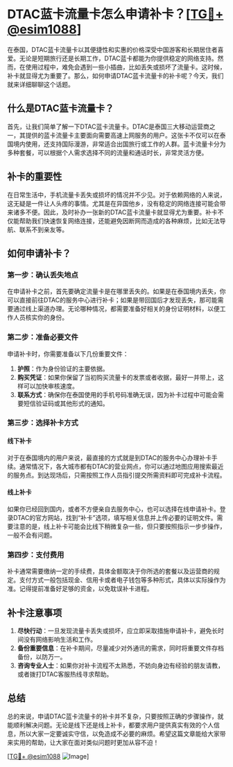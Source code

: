 # DTAC蓝卡流量卡怎么申请补卡？[[TG💪+ @esim1088](https://t.me/s/esim1088)]

在泰国，DTAC蓝卡流量卡以其便捷性和实惠的价格深受中国游客和长期居住者喜爱。无论是短期旅行还是长期工作，DTAC蓝卡都能为你提供稳定的网络支持。然而，在使用过程中，难免会遇到一些小插曲，比如丢失或损坏了流量卡。这时候，补卡就显得尤为重要了。那么，如何申请DTAC蓝卡流量卡的补卡呢？今天，我们就来详细聊聊这个话题。

## 什么是DTAC蓝卡流量卡？

首先，让我们简单了解一下DTAC蓝卡流量卡。DTAC是泰国三大移动运营商之一，其提供的蓝卡流量卡主要面向需要高速上网服务的用户。这张卡不仅可以在泰国境内使用，还支持国际漫游，非常适合出国旅行或工作的人群。蓝卡流量卡分为多种套餐，可以根据个人需求选择不同的流量和通话时长，非常灵活方便。

## 补卡的重要性

在日常生活中，手机流量卡丢失或损坏的情况并不少见。对于依赖网络的人来说，这无疑是一件让人头疼的事情。尤其是在异国他乡，没有稳定的网络连接可能会带来诸多不便。因此，及时补办一张新的DTAC蓝卡流量卡就显得尤为重要。补卡不仅能帮助我们快速恢复网络连接，还能避免因断网而造成的各种麻烦，比如无法导航、联系不到亲友等。

## 如何申请补卡？

### 第一步：确认丢失地点

在申请补卡之前，首先要确定流量卡是在哪里丢失的。如果是在泰国境内丢失，你可以直接前往DTAC的服务中心进行补卡；如果是带回国后才发现丢失，那可能需要通过线上渠道办理。无论哪种情况，都需要准备好相关的身份证明材料，以便工作人员核实你的身份。

### 第二步：准备必要文件

申请补卡时，你需要准备以下几份重要文件：

1. **护照**：作为身份验证的主要依据。
2. **购买凭证**：如果你保留了当初购买流量卡的发票或者收据，最好一并带上，这样可以加快审核速度。
3. **联系方式**：确保你在泰国使用的手机号码准确无误，因为补卡过程中可能会需要短信验证码或其他形式的通知。

### 第三步：选择补卡方式

#### 线下补卡

对于在泰国境内的用户来说，最直接的方式就是到DTAC的服务中心办理补卡手续。通常情况下，各大城市都有DTAC的营业网点，你可以通过地图应用搜索最近的服务点。到达现场后，只需按照工作人员指引提交所需资料即可完成补卡流程。

#### 线上补卡

如果你已经回到国内，或者不方便亲自去服务中心，也可以选择在线申请补卡。登录DTAC的官方网站，找到“补卡”选项，填写相关信息并上传必要的证明文件。需要注意的是，线上补卡可能会比线下稍微复杂一些，但只要按照指示一步步操作，一般不会有问题。

### 第四步：支付费用

补卡通常需要缴纳一定的手续费，具体金额取决于你所选的套餐以及运营商的规定。支付方式一般包括现金、信用卡或者电子钱包等多种形式，具体以实际操作为准。记得提前准备好足够的资金，以免耽误补卡进程。

## 补卡注意事项

1. **尽快行动**：一旦发现流量卡丢失或损坏，应立即采取措施申请补卡，避免长时间没有网络影响生活和工作。
2. **备份重要信息**：在补卡期间，尽量减少对外通讯的需求，同时将重要文件存档备份，以防万一。
3. **咨询专业人士**：如果你对补卡流程不太熟悉，不妨向身边有经验的朋友请教，或者拨打DTAC客服热线寻求帮助。

## 总结

总的来说，申请DTAC蓝卡流量卡的补卡并不复杂，只要按照正确的步骤操作，就能顺利解决问题。无论是线下还是线上补卡，都要求用户提供真实有效的个人信息，所以大家一定要诚实守信，以免造成不必要的麻烦。希望这篇文章能给大家带来实用的帮助，让大家在面对类似问题时更加从容不迫！

[[TG💪+ @esim1088](https://t.me/s/esim1088) ![Image](https://i.postimg.cc/4NQfJmqS/Snipaste-2025-05-13-00-14-12.png)]